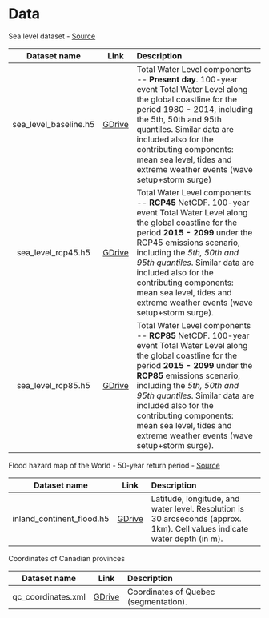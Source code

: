 # Data

Sea level dataset - [Source](http://data.jrc.ec.europa.eu/dataset/jrc-liscoast-10012)

|      Dataset name      |                                     Link                                     | Description                                                                                                                                     |
| :--------------------: | :--------------------------------------------------------------------------: | :---------------------------------------------------------------------------------------------------------------------------------------------- |
| sea_level_baseline.h5 | [GDrive](https://drive.google.com/open?id=19DXUJCrTZAvXtGX6JStrbMFDHu-I6s4t)  | Total Water Level components -- **Present day**. 100-year event Total Water Level along the global coastline for the period 1980 - 2014, including the 5th, 50th and 95th quantiles. Similar data are included also for the contributing components: mean sea level, tides and extreme weather events (wave setup+storm surge) |
|  sea_level_rcp45.h5  | [GDrive](https://drive.google.com/open?id=1HRSdEsSuhjZKr_5OlqGwYMaJzqK3Oo-T) | Total Water Level components -- **RCP45** NetCDF. 100-year event Total Water Level along the global coastline for the period **2015 - 2099** under the RCP45 emissions scenario, including the *5th, 50th and 95th quantiles*. Similar data are included also for the contributing components: mean sea level, tides and extreme weather events (wave setup+storm surge).                                                |
| sea_level_rcp85.h5 | [GDrive](https://drive.google.com/open?id=1JGWJF-BdLBMIhiq1608vs4z-WkTsNSZi)  | Total Water Level components -- **RCP85** NetCDF. 100-year event Total Water Level along the global coastline for the period **2015 - 2099** under the **RCP85** emissions scenario, including the *5th, 50th and 95th quantiles*. Similar data are included also for the contributing components: mean sea level, tides and extreme weather events (wave setup+storm surge).  |


Flood hazard map of the World - 50-year return period - [Source](https://data.jrc.ec.europa.eu/collection/id-0054)

|      Dataset name      |                                     Link                                     | Description                                              |
| :--------------------: | :--------------------------------------------------------------------------: | :--------------------------------------------------------|
| inland_continent_flood.h5 | [GDrive](https://drive.google.com/open?id=1Ksq-JRSUBF2Hot3gJuP5aDEcmytDrERA) | Latitude, longitude, and water level. Resolution is 30 arcseconds (approx. 1km). Cell values indicate water depth (in m). |


Coordinates of Canadian provinces

|      Dataset name      |                                     Link                                     | Description                                              |
| :--------------------: | :--------------------------------------------------------------------------: | :--------------------------------------------------------|
|qc_coordinates.xml | [GDrive](https://drive.google.com/open?id=1DGhxNEUQb8gCSu9RmI3ZGbr0C64d2GJz) | Coordinates of Quebec (segmentation). |

